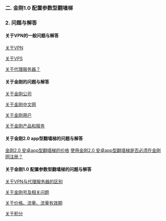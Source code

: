 ### 二. 金刚1.0 配置参数型翻墙梯
### 2. 问题与解答
#### 关于VPN的一般问题与解答

[关于VPN](https://a2zitpro.github.io/web/aboutvpn)

[关于VPS]()

[关于代理服务器？](https://a2zitpro.github.io/web/关于代理服务器)

#### 关于金刚的问题与解答

[关于金刚公司](https://a2zitpro.github.io/web/金刚公司)

[关于金刚中文网](https://a2zitpro.github.io/web/金刚中文网)

[关于金刚用户](https://a2zitpro.github.io/web/关于金刚用户)

[关于金刚产品和服务](https://a2zitpro.github.io/web/金刚产品和服务)

#### 关于金刚2.0 app型翻墙梯的问题与解答
[金刚2.0 安卓app型翻墙梯的价格]()
[使用金刚2.0 安卓app型翻墙梯是否必须在金刚网注册？]()

#### 关于金刚1.0 配置参数型翻墙梯的问题与解答

[关于VPN与代理服务器的区别]()

[关于金刚号及相关问题](https://a2zitpro.github.io/web/金刚号及相关问题)

[关于价格、流量、流量有效期](https://a2zitpro.github.io/web/price_of_L2TP)

[关于积分](https://a2zitpro.github.io/web/积分)
